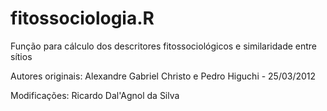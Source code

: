 # fitossociologia.R

Função para cálculo dos descritores fitossociológicos e similaridade entre sítios

Autores originais:  Alexandre Gabriel Christo e Pedro Higuchi - 25/03/2012

Modificações: Ricardo Dal'Agnol da Silva
